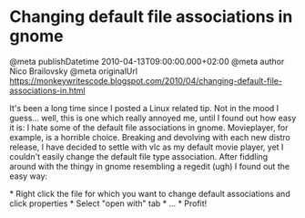 # Changing default file associations in gnome

@meta publishDatetime 2010-04-13T09:00:00.000+02:00
@meta author Nico Brailovsky
@meta originalUrl https://monkeywritescode.blogspot.com/2010/04/changing-default-file-associations-in.html

It's been a long time since I posted a Linux related tip. Not in the mood I guess... well, this is one which really annoyed me, until I found out how easy it is: I hate some of the default file associations in gnome. Movieplayer, for example, is a horrible choice. Breaking and devolving with each new distro release, I have decided to settle with vlc as my default movie player, yet I couldn't easily change the default file type association. After fiddling around with the thingy in gnome resembling a regedit (ugh) I found out the easy way:

\* Right click the file for which you want to change default associations and click properties
\* Select "open with" tab
\* ...
\* Profit!

